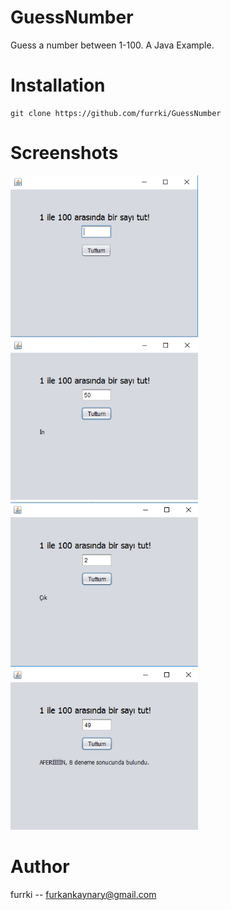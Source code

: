 # GuessNumber
Guess a number between 1-100. A Java Example.

# Installation

```
git clone https://github.com/furrki/GuessNumber
```

# Screenshots
<img src="screenshots/ss1.PNG?raw=true" width="300"> 
<img src="screenshots/ss2.PNG?raw=true" width="300"> 
<img src="screenshots/ss3.PNG?raw=true" width="300">  
<img src="screenshots/ss4.PNG?raw=true" width="300">  

# Author
furrki -- furkankaynary@gmail.com
